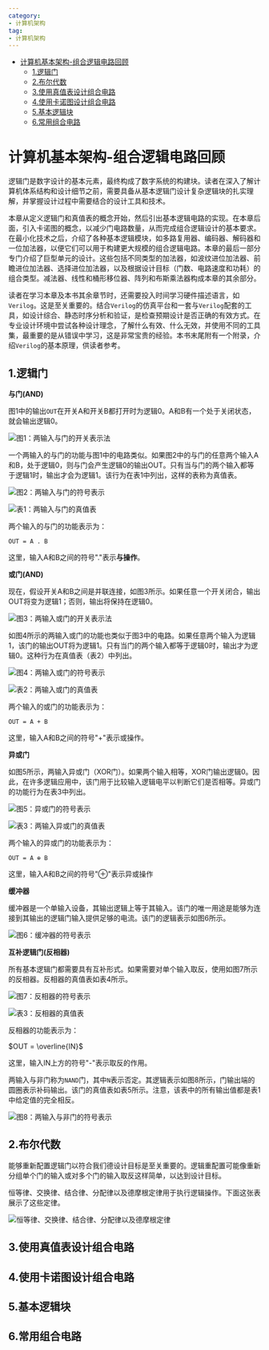 ```yaml
---
category: 
- 计算机架构
tag:
- 计算机架构
---
```


- [计算机基本架构-组合逻辑电路回顾](#计算机基本架构-组合逻辑电路回顾)
  - [1.逻辑门](#1逻辑门)
  - [2.布尔代数](#2布尔代数)
  - [3.使用真值表设计组合电路](#3使用真值表设计组合电路)
  - [4.使用卡诺图设计组合电路](#4使用卡诺图设计组合电路)
  - [5.基本逻辑块](#5基本逻辑块)
  - [6.常用组合电路](#6常用组合电路)


# 计算机基本架构-组合逻辑电路回顾

逻辑门是数字设计的基本元素，最终构成了数字系统的构建块。读者在深入了解计算机体系结构和设计细节之前，需要具备从基本逻辑门设计复杂逻辑块的扎实理解，并掌握设计过程中需要结合的设计工具和技术。

本章从定义逻辑门和真值表的概念开始，然后引出基本逻辑电路的实现。在本章后面，引入卡诺图的概念，以减少门电路数量，从而完成组合逻辑设计的基本要求。在最小化技术之后，介绍了各种基本逻辑模块，如多路复用器、编码器、解码器和一位加法器，以便它们可以用于构建更大规模的组合逻辑电路。本章的最后一部分专门介绍了巨型单元的设计。这些包括不同类型的加法器，如波纹进位加法器、前瞻进位加法器、选择进位加法器，以及根据设计目标（门数、电路速度和功耗）的组合类型。减法器、线性和桶形移位器、阵列和布斯乘法器构成本章的其余部分。

读者在学习本章及本书其余章节时，还需要投入时间学习硬件描述语言，如```Verilog```。这是至关重要的。结合```Verilog```的仿真平台和一套与```Verilog```配套的工具，如设计综合、静态时序分析和验证，是检查预期设计是否正确的有效方式。在专业设计环境中尝试各种设计理念，了解什么有效、什么无效，并使用不同的工具集，最重要的是从错误中学习，这是非常宝贵的经验。本书末尾附有一个附录，介绍```Verilog```的基本原理，供读者参考。

## 1.逻辑门

**与门(AND)**

图1中的输出```OUT```在开关A和开关B都打开时为逻辑0。A和B有一个处于关闭状态，就会输出逻辑0。

![图1：两输入与门的开关表示法](https://raw.githubusercontent.com/zgjsxx/static-img-repo/main/blog/computer-base/Fundamentals-of-Computer-Architecture-and-Design/1/fig-1-switch-representation-of-two-input-AND-gate.png)

一个两输入的与门的功能与图1中的电路类似。如果图2中的与门的任意两个输入A和B，处于逻辑0，则与门会产生逻辑0的输出OUT。只有当与门的两个输入都等于逻辑1时，输出才会为逻辑1。该行为在表1中列出，这样的表称为真值表。

![图2：两输入与门的符号表示](https://raw.githubusercontent.com/zgjsxx/static-img-repo/main/blog/computer-base/Fundamentals-of-Computer-Architecture-and-Design/1/fig-2-two-input-AND-gate-symbol.png)

![表1：两输入与门的真值表](https://raw.githubusercontent.com/zgjsxx/static-img-repo/main/blog/computer-base/Fundamentals-of-Computer-Architecture-and-Design/1/tbl-1-two-input-AND-gate-truth-table.png)

两个输入的与门的功能表示为：

```shell
OUT = A . B
```

这里，输入A和B之间的符号"."表示**与操作**。

**或门(AND)**

现在，假设开关A和B之间是并联连接，如图3所示。如果任意一个开关闭合，输出OUT将变为逻辑1；否则，输出将保持在逻辑0。

![图3：两输入或门的开关表示法](https://raw.githubusercontent.com/zgjsxx/static-img-repo/main/blog/computer-base/Fundamentals-of-Computer-Architecture-and-Design/1/fig-3-switch-representation-of-two-input-OR-gate.png)

如图4所示的两输入或门的功能也类似于图3中的电路。如果任意两个输入为逻辑1，该门的输出OUT将为逻辑1。只有当门的两个输入都等于逻辑0时，输出才为逻辑0。这种行为在真值表（表2）中列出。

![图4：两输入或门的符号表示](https://raw.githubusercontent.com/zgjsxx/static-img-repo/main/blog/computer-base/Fundamentals-of-Computer-Architecture-and-Design/1/fig-4-two-input-OR-gate-symbol.png)

![表2：两输入或门的真值表](https://raw.githubusercontent.com/zgjsxx/static-img-repo/main/blog/computer-base/Fundamentals-of-Computer-Architecture-and-Design/1/tbl2-two-input-or-gate-truth-table.png)

两个输入的或门的功能表示为：

```shell
OUT = A + B
```

这里，输入A和B之间的符号"+"表示或操作。

**异或门**

如图5所示，两输入异或门（XOR门）。如果两个输入相等，XOR门输出逻辑0。因此，在许多逻辑应用中，该门用于比较输入逻辑电平以判断它们是否相等。异或门的功能行为在表3中列出。

![图5：异或门的符号表示](https://raw.githubusercontent.com/zgjsxx/static-img-repo/main/blog/computer-base/Fundamentals-of-Computer-Architecture-and-Design/1/fig-5-two-input-XOR-gate-symbol.png)

![表3：两输入异或门的真值表](https://raw.githubusercontent.com/zgjsxx/static-img-repo/main/blog/computer-base/Fundamentals-of-Computer-Architecture-and-Design/1/tbl3-two-input-XOR-gate-truth-table.png)

两个输入的异或门的功能表示为：

```shell
OUT = A ⊕ B
```

这里，输入A和B之间的符号"⊕"表示异或操作

**缓冲器**

缓冲器是一个单输入设备，其输出逻辑上等于其输入。该门的唯一用途是能够为连接到其输出的逻辑门输入提供足够的电流。该门的逻辑表示如图6所示。

![图6：缓冲器的符号表示](https://raw.githubusercontent.com/zgjsxx/static-img-repo/main/blog/computer-base/Fundamentals-of-Computer-Architecture-and-Design/1/fig-6-buffer-symbol.png)

**互补逻辑门(反相器)**

所有基本逻辑门都需要具有互补形式。如果需要对单个输入取反，使用如图7所示的反相器。反相器的真值表如表4所示。

![图7：反相器的符号表示](https://raw.githubusercontent.com/zgjsxx/static-img-repo/main/blog/computer-base/Fundamentals-of-Computer-Architecture-and-Design/1/fig-7-inverter-symbol.png)

![表3：反相器的真值表](https://raw.githubusercontent.com/zgjsxx/static-img-repo/main/blog/computer-base/Fundamentals-of-Computer-Architecture-and-Design/1/tbl-4-inverter-truth-table.png)

反相器的功能表示为：

$OUT = \overline{IN}$

这里，输入IN上方的符号"-"表示取反的作用。

两输入与非门称为```NAND```门，其中```N```表示否定。其逻辑表示如图8所示，门输出端的圆圈表示补码输出。该门的真值表如表5所示。注意，该表中的所有输出值都是表1中给定值的完全相反。

![图8：两输入与非门的符号表示](https://raw.githubusercontent.com/zgjsxx/static-img-repo/main/blog/computer-base/Fundamentals-of-Computer-Architecture-and-Design/1/fig-8-two-input-NAND-gate-symbol.png)




## 2.布尔代数

能够重新配置逻辑门以符合我们德设计目标是至关重要的。逻辑重配置可能像重新分组单个门的输入或对多个门的输入取反这样简单，以达到设计目标。

恒等律、交换律、结合律、分配律以及德摩根定律用于执行逻辑操作。下面这张表展示了这些定律。

![恒等律、交换律、结合律、分配律以及德摩根定律 ](https://raw.githubusercontent.com/zgjsxx/static-img-repo/main/blog/computer-base/Fundamentals-of-Computer-Architecture-and-Design/1/algebra.png)


## 3.使用真值表设计组合电路

## 4.使用卡诺图设计组合电路

## 5.基本逻辑块

## 6.常用组合电路